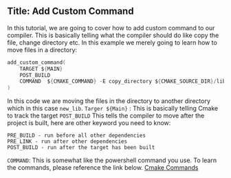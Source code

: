 ﻿## Title: Add Custom Command
In this tutorial, we are going to cover how to add custom command to our compiler. This is basically telling what the compiler should do like copy the file, change directory etc. In this example we merely going to learn how to move files in a directory:
```c
add_custom_command(
	TARGET ${MAIN}
	POST_BUILD
	COMMAND  ${CMAKE_COMMAND} -E copy_directory ${CMAKE_SOURCE_DIR}/lib ${CMAKE_BINARY_DIR}/new_lib
)
```
In this code we are moving the files in the directory to another directory which in this case `new_lib`. 
`Targer ${Main}` : This is basically telling Cmake to track the target
`POST_BUILD` This tells the compiler to move after the project is built, here are other keyword you need to know:
```
PRE_BUILD - run before all other dependencies
PRE_LINK - run after other dependencies
POST_BUILD - run after the target has been built
```
`COMMAND`: This is somewhat like the powershell command you use. To learn the commands, please reference the link below.
[Cmake Commands](https://cmake.org/cmake/help/latest/manual/cmake.1.html#cmdoption-cmake-E)  
